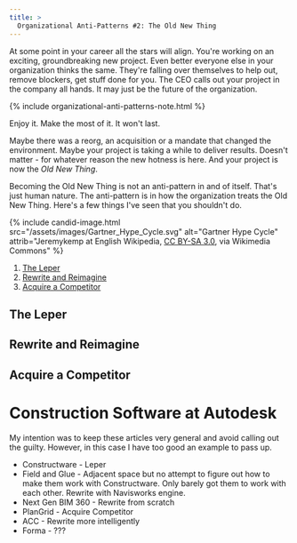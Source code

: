 ```yaml
---
title: >
  Organizational Anti-Patterns #2: The Old New Thing
---
```


At some point in your career all the stars will align. You're working on an exciting, groundbreaking new project. Even better everyone else in your organization thinks the same. They're falling over themselves to help out, remove blockers, get stuff done for you. The CEO calls out your project in the company all hands. It may just be the future of the organization.

{% include organizational-anti-patterns-note.html %}

Enjoy it. Make the most of it. It won't last. 

Maybe there was a reorg, an acquisition or a mandate that changed the environment. Maybe your project is taking a while to deliver results. Doesn't matter - for whatever reason the new hotness is here. And your project is now the *Old New Thing*. 

Becoming the Old New Thing is not an anti-pattern in and of itself. That's just human nature. The anti-pattern is in how the organization treats the Old New Thing. Here's a few things I've seen that you shouldn't do.

{% include candid-image.html src="/assets/images/Gartner_Hype_Cycle.svg" alt="Gartner Hype Cycle" attrib="Jeremykemp at English Wikipedia, [CC BY-SA 3.0](https://creativecommons.org/licenses/by-sa/3.0), via Wikimedia Commons" %}

1. [The Leper](#the-leper)
2. [Rewrite and Reimagine](#rewrite-and-reimagine)
3. [Acquire a Competitor](#acquire-a-competitor)

## The Leper

## Rewrite and Reimagine

## Acquire a Competitor

# Construction Software at Autodesk

My intention was to keep these articles very general and avoid calling out the guilty. However, in this case I have too good an example to pass up.

* Constructware - Leper
* Field and Glue - Adjacent space but no attempt to figure out how to make them work with Constructware. Only barely got them to work with each other. Rewrite with Navisworks engine.
* Next Gen BIM 360 - Rewrite from scratch
* PlanGrid - Acquire Competitor
* ACC - Rewrite more intelligently
* Forma - ???



